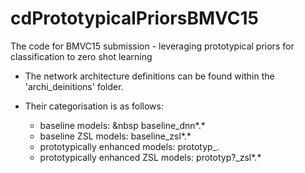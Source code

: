 # cdPrototypicalPriorsBMVC15
The code for BMVC15 submission - leveraging prototypical priors for classification to zero shot learning

- The network architecture definitions can be found within the 'archi_deinitions' folder.

- Their categorisation is as follows:

	- baseline models: &nbsp baseline_dnn*.*
	- baseline ZSL models: 			baseline_zsl*.*
	- prototypically enhanced models:	prototyp_*.*		
	- prototypically enhanced ZSL models:	prototyp?_zsl*.*
